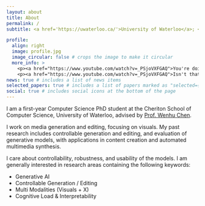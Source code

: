 ```yaml
---
layout: about
title: About
permalink: /
subtitle: <a href='https://uwaterloo.ca/'>University of Waterloo</a>; <a href='https://vectorinstitute.ai/'>Vector Institute</a>;

profile:
  align: right
  image: profile.jpg
  image_circular: false # crops the image to make it circular
  more_info: >
    <p><a href="https://www.youtube.com/watch?v=_PSjoVXFGAQ">You're doing what you love.</a></p>
    <p><a href="https://www.youtube.com/watch?v=_PSjoVXFGAQ">Isn't that enough?</a></p>
news: true # includes a list of news items
selected_papers: true # includes a list of papers marked as "selected={true}"
social: true # includes social icons at the bottom of the page
---
```


I am a first-year Computer Science PhD student at the Cheriton School of Computer Science, University of Waterloo, advised by [Prof. Wenhu Chen](https://wenhuchen.github.io/).

I work on media generation and editing, focusing on visuals. My past research includes controllable generation and editing, and evaluation of generative models, with applications in content creation and automated multimedia synthesis.

I care about controllability, robustness, and usability of the models. I am generally interested in research areas containing the following keywords:

- Generative AI
- Controllable Generation / Editing
- Multi Modalities (Visuals + X)
- Cognitive Load & Interpretability
